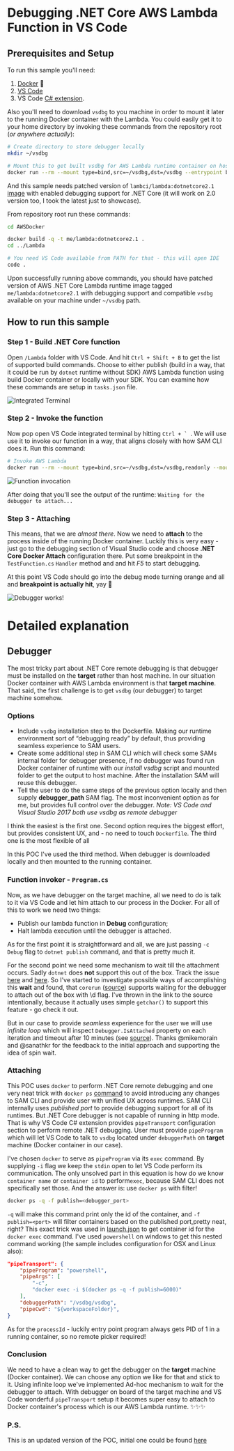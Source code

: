 # Debugging .NET Core AWS Lambda Function in VS Code



## Prerequisites and Setup

To run this sample you'll need:

1. [Docker](https://www.docker.com/) 🐋 
2. [VS Code](https://code.visualstudio.com/) 
3. VS Code [C# extension](https://marketplace.visualstudio.com/items?itemName=ms-vscode.csharp).

Also you'll need to download `vsdbg` to you machine in order to mount it later to the running Docker container with the Lambda. You could easily get it  to your home directory by invoking these commands from the repository root (*or anywhere actually*):

```sh
# Create directory to store debugger locally
mkdir ~/vsdbg

# Mount this to get built vsdbg for AWS Lambda runtime container on host machine
docker run --rm --mount type=bind,src=~/vsdbg,dst=/vsdbg --entrypoint bash lambci/lambda:dotnetcore2.0 -c "curl -sSL https://aka.ms/getvsdbgsh | bash /dev/stdin -v latest -l /vsdbg"
```

And this sample needs patched version of `lambci/lambda:dotnetcore2.1` [image](https://github.com/lambci/docker-lambda/blob/master/dotnetcore2.1/run/Dockerfile) with enabled debugging support for .NET Core (it will work on 2.0 version too, I took the latest just to showcase).

From repository root run these commands:

```sh
cd AWSDocker

docker build -q -t me/lambda:dotnetcore2.1 .
cd ../Lambda

# You need VS Code available from PATH for that - this will open IDE
code .
```

Upon successfully running above commands, you should have patched version of AWS .NET Core  Lambda runtime image  tagged  `me/lambda:dotnetcore2.1` with debugging support and compatible `vsdbg` available on your machine under `~/vsdbg` path.

## How to run this sample



### Step 1 - Build .NET Core function 

Open `/Lambda` folder with VS Code. And hit `Ctrl + Shift + B` to get the list of supported build commands. Choose to either publish (build in a way, that it could be run by `dotnet` runtime without SDK) AWS Lambda function using build Docker container or locally  with your SDK. You can examine how these commands are setup in `tasks.json` file.

![Integrated Terminal](/docs/screenshots/integrated-terminal.png?raw=true "Integrated Terminal")

### Step 2 - Invoke the function

Now pop open VS Code integrated terminal by hitting ``Ctrl + ` ``.  We will use use it to invoke our function in a way, that aligns closely with how SAM CLI does it. Run this command:

```sh
# Invoke AWS Lambda
docker run --rm --mount type=bind,src=~/vsdbg,dst=/vsdbg,readonly --mount type=bind,src=$(pwd)/out,dst=/var/task,readonly --publish 6000 me/lambda:dotnetcore2.1 Lambda::Lambda.TestFunction::Handler -d "'Debugger Works!'"
```

![Function invocation](/docs/screenshots/function-invocation.png?raw=true "Function invocation")

After doing that you'll see the output of the runtime: 
`Waiting for the debugger to attach...`

### Step 3 - Attaching

This means, that we are _almost there_. Now we need to __attach__ to the process inside of the running Docker container. Luckily this is very easy - just go to the debugging section of  Visual Studio code and choose __.NET Core Docker Attach__  configuration there. Put some breakpoint in the `TestFunction.cs` `Handler` method and and hit *F5* to start debugging.

At this point VS Code should go into the debug mode turning orange and all and __breakpoint is actually hit__, yay 🎉

![Debugger works!](/docs/screenshots/debugger-works.gif?raw=true "Debugger works!")



# Detailed explanation



## Debugger

The most tricky part about .NET Core remote debugging is that debugger must be installed on the __target__ rather than host machine. In our situation Docker container with AWS Lambda environment is that __target machine__. That said, the first challenge is to get `vsdbg` (our debugger) to target machine somehow.

### Options
 *	Include `vsdbg` installation step to the Dockerfile. Making our runtime environment sort of “debugging ready” by default, thus providing seamless experience to SAM users.
 * Create some additional step in SAM CLI which will check some SAMs internal folder for debugger presence, if no debugger was found run Docker container of runtime with our _install vsdbg_ script and mounted folder to get the output to host machine. After the installation SAM will reuse this debugger.
 * Tell the user to do the same steps of the previous option locally and then supply __debugger_path__ SAM flag. The most inconvenient option as for me, but provides full control over the debugger. _Note: VS Code and Visual Studio 2017 both use vsdbg as remote debugger_

I think the easiest is the first one. Second option requires the biggest effort, but provides consistent UX, and - no need to  touch `Dockerfile`. The third one is the most flexible of all

In this POC I've used the third method. When debugger is downloaded locally and then mounted to  the running container.

### Function invoker - `Program.cs`
Now, as we have debugger on the target machine, all we need to do is talk to it via VS Code and let him attach to our process in the Docker. For all of this to work we need two things:
  * Publish our lambda function in __Debug__ configuration;
  * Halt lambda execution until the debugger is attached.

As for the first point it is straightforward and all, we are just passing `-c Debug` flag to `dotnet publish` command, and that is pretty much it.

For the second point we need some mechanism to wait till the attachment occurs. Sadly `dotnet` does __not__ support this out of the box. Track the issue [here](https://github.com/Microsoft/vscode/issues/32726) and [here](https://github.com/Microsoft/vscode/issues/38327). So  I've started to investigate possible ways of accomplishing this __wait__ and found, that `corerun` ([source](https://github.com/dotnet/coreclr/blob/ef93a727984dbc5b8925a0c2d723be6580d20460/src/coreclr/hosts/corerun/corerun.cpp#L627)) supports waiting for the debugger to attach out of the box with \d flag. I've thrown in the link to the source intentionally, because it actually uses simple `getchar()` to support this feature - go check it out.

But in our case to provide *seamless* experience for the user we will use *infinite loop* which will inspect `Debugger.IsAttached` property on each iteration and timeout after 10 minutes (see [source](AWSDocker/MockBootstraps/DebuggerExtensions.cs)). Thanks @mikemorain and @sanathkr for the feedback to the initial approach and supporting the idea of spin wait.

### Attaching

This POC uses `docker` to perform .NET Core remote debugging and one very neat trick with `docker ps`  [command](https://docs.docker.com/engine/reference/commandline/ps/)  to avoid introducing any changes to SAM CLI and provide user with unified UX across runtimes. SAM CLI internally uses *published port* to provide debugging support for all of its runtimes. But .NET Core debugger is not capable of running in http mode. That is why VS Code C# extension provides `pipeTransport` configuration section to perform remote .NET debugging. User must provide `pipeProgram` which will let VS Code to talk to `vsdbg` located under `debuggerPath` on **target** machine (Docker  container in our case).

I've chosen `docker` to serve as `pipeProgram` via its `exec` command. By supplying `-i` flag we keep the `stdin` open to let VS Code perform its communication. The only unsolved part in this equation is how do we know `container name`  or `container id` to perform`exec`, because SAM CLI does not specifically set those. And the answer is: use `docker ps` with filter!

```sh
docker ps -q -f publish=<debugger_port>
```

`-q`  will make this command print only the id of the container, and `-f publish=<port>` will filter containers based on the published port,pretty neat, right?  This exact trick was used in [launch.json](Lambda/.vscode/launch.json) to get container id for the `docker exec`  command. I've used `powershell`  on windows to get this nested command working (the sample includes configuration for OSX and Linux also):

```json
"pipeTransport": {
    "pipeProgram": "powershell",
    "pipeArgs": [ 
        "-c",
        "docker exec -i $(docker ps -q -f publish=6000)"
    ],
    "debuggerPath": "/vsdbg/vsdbg",
    "pipeCwd": "${workspaceFolder}",
}
```

As for the `processId` - luckily entry point program always gets PID of 1 in a running container, so no remote  picker required!

### Conclusion
We need to have a clean way to get the debugger on the __target__ machine (Docker container). We can choose any option we like for that and stick to it.
Using infinite loop we've implemented Ad-hoc mechanism to wait for the debugger to attach.
With debugger on board of the target machine and VS Code wonderful `pipeTransport` setup it becomes super easy to attach to Docker container's process which is our AWS Lambda runtime.  ✨✨✨

### P.S.

This is an updated version of the POC, initial one could be found [here](https://github.com/ndobryanskyy/dotnetcore-aws-local-debugging-poc/commit/ddf364c72b5caad4182d805f2c7f31b3b93ede24)